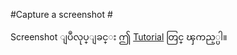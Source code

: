 #Capture a screenshot #

Screenshot ျပဳလုပ္ျခင္း ဤ [Tutorial](http://tips.webdesign10.com/how-to-take-a-screenshot-on-ubuntu-linux) တြင္ ၾကည့္ပါ။
